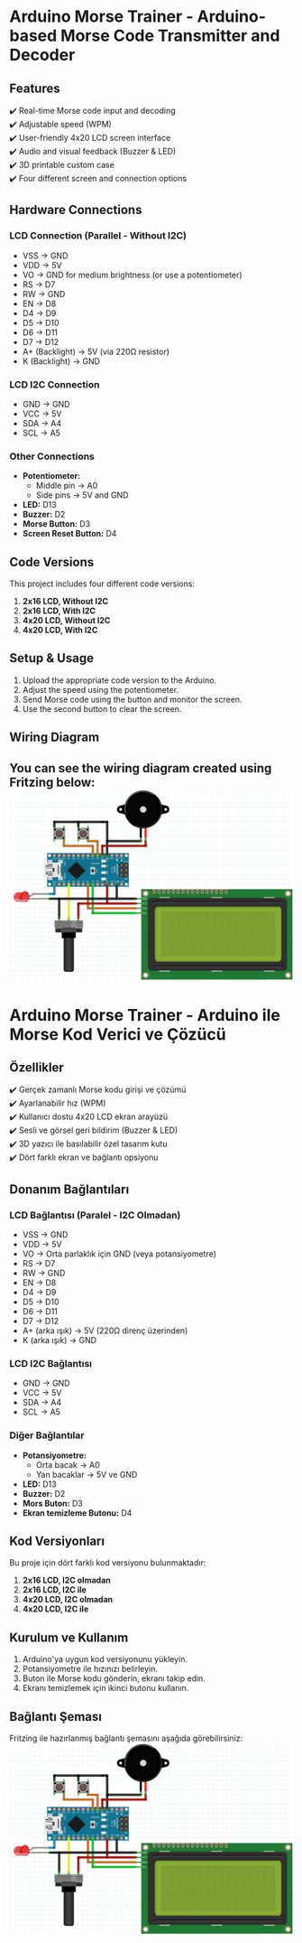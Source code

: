 # Arduino Morse Trainer - Arduino-based Morse Code Transmitter and Decoder

## Features
✔️ Real-time Morse code input and decoding  
✔️ Adjustable speed (WPM)  
✔️ User-friendly 4x20 LCD screen interface  
✔️ Audio and visual feedback (Buzzer & LED)  
✔️ 3D printable custom case  
✔️ Four different screen and connection options  

## Hardware Connections

### **LCD Connection (Parallel - Without I2C)**
- VSS → GND  
- VDD → 5V  
- VO → GND for medium brightness (or use a potentiometer)  
- RS → D7  
- RW → GND  
- EN → D8  
- D4 → D9  
- D5 → D10  
- D6 → D11  
- D7 → D12  
- A+ (Backlight) → 5V (via 220Ω resistor)  
- K (Backlight) → GND  

### **LCD I2C Connection**
- GND → GND  
- VCC → 5V  
- SDA → A4  
- SCL → A5  

### **Other Connections**
- **Potentiometer:**
  - Middle pin → A0  
  - Side pins → 5V and GND  
- **LED:** D13  
- **Buzzer:** D2  
- **Morse Button:** D3  
- **Screen Reset Button:** D4  

## Code Versions
This project includes four different code versions:  
1. **2x16 LCD, Without I2C**  
2. **2x16 LCD, With I2C**  
3. **4x20 LCD, Without I2C**  
4. **4x20 LCD, With I2C**  

## **Setup & Usage**
1. Upload the appropriate code version to the Arduino.  
2. Adjust the speed using the potentiometer.  
3. Send Morse code using the button and monitor the screen.  
4. Use the second button to clear the screen.  

## **Wiring Diagram**
You can see the wiring diagram created using Fritzing below:
![Wiring Diagram](wiring.png)
---

# Arduino Morse Trainer - Arduino ile Morse Kod Verici ve Çözücü

## Özellikler
✔️ Gerçek zamanlı Morse kodu girişi ve çözümü  
✔️ Ayarlanabilir hız (WPM)  
✔️ Kullanıcı dostu 4x20 LCD ekran arayüzü  
✔️ Sesli ve görsel geri bildirim (Buzzer & LED)  
✔️ 3D yazıcı ile basılabilir özel tasarım kutu  
✔️ Dört farklı ekran ve bağlantı opsiyonu  

## Donanım Bağlantıları

### **LCD Bağlantısı (Paralel - I2C Olmadan)**
- VSS → GND  
- VDD → 5V  
- VO → Orta parlaklık için GND (veya potansiyometre)  
- RS → D7  
- RW → GND  
- EN → D8  
- D4 → D9  
- D5 → D10  
- D6 → D11  
- D7 → D12  
- A+ (arka ışık) → 5V (220Ω direnç üzerinden)  
- K (arka ışık) → GND  

### **LCD I2C Bağlantısı**
- GND → GND  
- VCC → 5V  
- SDA → A4  
- SCL → A5  

### **Diğer Bağlantılar**
- **Potansiyometre:**
  - Orta bacak → A0  
  - Yan bacaklar → 5V ve GND  
- **LED:** D13  
- **Buzzer:** D2  
- **Mors Buton:** D3  
- **Ekran temizleme Butonu:** D4  

## Kod Versiyonları
Bu proje için dört farklı kod versiyonu bulunmaktadır:  
1. **2x16 LCD, I2C olmadan**  
2. **2x16 LCD, I2C ile**  
3. **4x20 LCD, I2C olmadan**  
4. **4x20 LCD, I2C ile**  

## **Kurulum ve Kullanım**
1. Arduino'ya uygun kod versiyonunu yükleyin.  
2. Potansiyometre ile hızınızı belirleyin.  
3. Buton ile Morse kodu gönderin, ekranı takip edin.  
4. Ekranı temizlemek için ikinci butonu kullanın.  

## **Bağlantı Şeması**
Fritzing ile hazırlanmış bağlantı şemasını aşağıda görebilirsiniz:
![Wiring Diagram](wiring.png)
